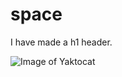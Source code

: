 # space 

I have made a h1 header.

![Image of Yaktocat](https://octodex.github.com/images/yaktocat.png)
